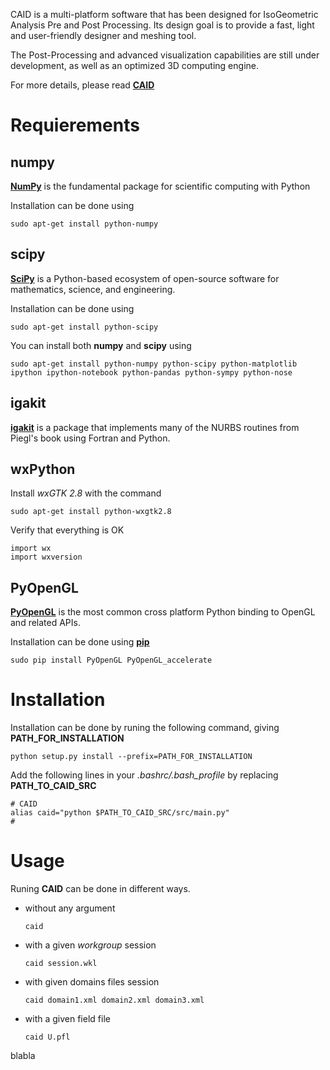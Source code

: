 CAID is a multi-platform software that has been designed for IsoGeometric Analysis Pre and Post Processing. Its design goal is to provide a fast, light and user-friendly designer and meshing tool.

The Post-Processing and advanced visualization capabilities are still under development, as well as an optimized 3D computing engine.

For more details, please read [**CAID**](http://ratnani.org/caid_doc/)

Requierements
=============

**numpy**
---------

[**NumPy**](http://www.numpy.org/) is the fundamental package for scientific computing with Python

Installation can be done using

   `sudo apt-get install python-numpy`

**scipy**
---------

[**SciPy**](http://www.scipy.org/) is a Python-based ecosystem of open-source software for mathematics, science, and engineering.

Installation can be done using

   `sudo apt-get install python-scipy`

You can install both **numpy** and **scipy** using 

    sudo apt-get install python-numpy python-scipy python-matplotlib ipython ipython-notebook python-pandas python-sympy python-nose

**igakit**
----------

[**igakit**](http://bitbucket.org/dalcinl/igakit) is a package that implements many of the NURBS routines from Piegl's book using Fortran and Python.

**wxPython**
------------

Install *wxGTK 2.8* with the command

   `sudo apt-get install python-wxgtk2.8`

Verify that everything is OK

    import wx
    import wxversion

**PyOpenGL**
------------

[**PyOpenGL**](http://pyopengl.sourceforge.net/) is the most common cross platform Python binding to OpenGL and related APIs.

Installation can be done using [**pip**](https://pypi.python.org/pypi/pip)

   `sudo pip install PyOpenGL PyOpenGL_accelerate`

Installation
============

Installation can be done by runing the following command, giving **PATH_FOR_INSTALLATION**

    python setup.py install --prefix=PATH_FOR_INSTALLATION 

Add the following lines in your *.bashrc/.bash_profile* by replacing **PATH_TO_CAID_SRC**

    # CAID 
    alias caid="python $PATH_TO_CAID_SRC/src/main.py"
    #

Usage
=====

Runing **CAID** can be done in different ways.

* without any argument

   `caid`

* with a given *workgroup* session

   `caid session.wkl`

* with given domains files session

   `caid domain1.xml domain2.xml domain3.xml`

* with a given field file

   `caid U.pfl`


blabla
